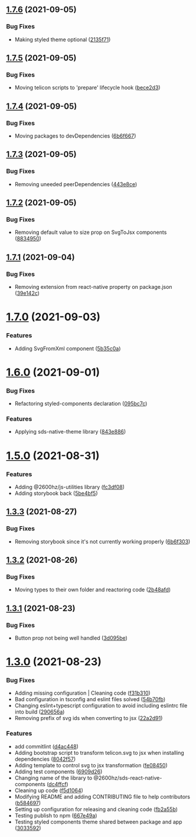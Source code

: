## [1.7.6](https://github.com/2600hz/sds-react-native-components/compare/v1.7.5...v1.7.6) (2021-09-05)


### Bug Fixes

* Making styled theme optional ([2135f71](https://github.com/2600hz/sds-react-native-components/commit/2135f71f9e83da1df4a847e3fe18d98ecca621a3))

## [1.7.5](https://github.com/2600hz/sds-react-native-components/compare/v1.7.4...v1.7.5) (2021-09-05)


### Bug Fixes

* Moving telicon scripts to 'prepare' lifecycle hook ([bece2d3](https://github.com/2600hz/sds-react-native-components/commit/bece2d3d8205e4af41c942af364d81aebf53c5b6))

## [1.7.4](https://github.com/2600hz/sds-react-native-components/compare/v1.7.3...v1.7.4) (2021-09-05)


### Bug Fixes

* Moving packages to devDependencies ([6b6f667](https://github.com/2600hz/sds-react-native-components/commit/6b6f667b2679c249686e71aa03a3a7bdf05be913))

## [1.7.3](https://github.com/2600hz/sds-react-native-components/compare/v1.7.2...v1.7.3) (2021-09-05)


### Bug Fixes

* Removing uneeded peerDependencies ([443e8ce](https://github.com/2600hz/sds-react-native-components/commit/443e8ce35cf4dc8cd929bfc57ad867e691d5f99c))

## [1.7.2](https://github.com/2600hz/sds-react-native-components/compare/v1.7.1...v1.7.2) (2021-09-05)


### Bug Fixes

* Removing default value to size prop on SvgToJsx components ([8834950](https://github.com/2600hz/sds-react-native-components/commit/883495027f541990c08b89e301df02b0568ee80c))

## [1.7.1](https://github.com/2600hz/sds-react-native-components/compare/v1.7.0...v1.7.1) (2021-09-04)


### Bug Fixes

* Removing extension from react-native property on package.json ([39e142c](https://github.com/2600hz/sds-react-native-components/commit/39e142c103b9121fe0be617c214486045f98d017))

# [1.7.0](https://github.com/2600hz/sds-react-native-components/compare/v1.6.0...v1.7.0) (2021-09-03)


### Features

* Adding SvgFromXml component ([5b35c0a](https://github.com/2600hz/sds-react-native-components/commit/5b35c0aae64f20b90f2d492477d5259bd9a4f5b6))

# [1.6.0](https://github.com/2600hz/sds-react-native-components/compare/v1.5.0...v1.6.0) (2021-09-01)


### Bug Fixes

* Refactoring styled-components declaration ([095bc7c](https://github.com/2600hz/sds-react-native-components/commit/095bc7cbec3428ca46b4bf6138984b356cc21bb8))


### Features

* Applying sds-native-theme library ([843e886](https://github.com/2600hz/sds-react-native-components/commit/843e88663220239a05f0f5b365daefd6dbc15f07))

# [1.5.0](https://github.com/2600hz/sds-react-native-components/compare/v1.3.3...v1.5.0) (2021-08-31)


### Features

* Adding @2600hz/js-utilities library ([fc3df08](https://github.com/2600hz/sds-react-native-components/commit/fc3df080e456cd6785d4f3f9cd1b189bf6c7e22b))
* Adding storybook back ([5be4bf5](https://github.com/2600hz/sds-react-native-components/commit/5be4bf56260c6eb5e0a8e8a9f11e0fcf95090b6e))

## [1.3.3](https://github.com/2600hz/sds-react-native-components/compare/v1.3.2...v1.3.3) (2021-08-27)


### Bug Fixes

* Removing storybook since it's not currently working properly ([6b6f303](https://github.com/2600hz/sds-react-native-components/commit/6b6f303dffb71167b889920d592e87b2b5274e95))

## [1.3.2](https://github.com/2600hz/sds-react-native-components/compare/v1.3.1...v1.3.2) (2021-08-26)


### Bug Fixes

* Moving types to their own folder and reactoring code ([2b48afd](https://github.com/2600hz/sds-react-native-components/commit/2b48afd3b4953548d9f4ed34778698edb9e95193))



## [1.3.1](https://github.com/2600hz/sds-react-native-components/compare/v1.3.1...v1.3.2) (2021-08-23)


### Bug Fixes

* Button prop not being well handled ([3d095be](https://github.com/2600hz/sds-react-native-components/commit/3d095beaf768616af878075fea3de0ff83ffeda3))



# [1.3.0](https://github.com/2600hz/sds-react-native-components/compare/v1.3.1...v1.3.2) (2021-08-23)


### Bug Fixes

* Adding missing configuration | Cleaning code ([f31b310](https://github.com/2600hz/sds-react-native-components/commit/f31b310b7c4b9c71682c37b39c77ab0382b835fa))
* Bad configuration in tsconfig and eslint files solved ([54b70fb](https://github.com/2600hz/sds-react-native-components/commit/54b70fba0f3988c14b5f0b3702ea33385e1eeca7))
* Changing eslint+typescript configuration to avoid including eslintrc file into build ([290656a](https://github.com/2600hz/sds-react-native-components/commit/290656a37213df891a396b5cafc1a301e690723b))
* Removing prefix of svg ids when converting to jsx ([22a2d91](https://github.com/2600hz/sds-react-native-components/commit/22a2d91b45ce68f9390c4e1d99cfe718daa13657))


### Features

* add commitlint ([d4ac448](https://github.com/2600hz/sds-react-native-components/commit/d4ac448f30d246a7ab1df7a0ffbde4c4d6eb9684))
* Adding bootstrap script to transform telicon.svg to jsx when installing dependencies ([8042f57](https://github.com/2600hz/sds-react-native-components/commit/8042f57e5fc0bd19824f4f348b80bfc77a8582f4))
* Adding template to control svg to jsx transformation ([fe08450](https://github.com/2600hz/sds-react-native-components/commit/fe08450766255c73a912bc4dce5fe07e54bbac69))
* Adding test components ([6909d26](https://github.com/2600hz/sds-react-native-components/commit/6909d26ac27f8502888b28f00a19e28d843b3fcb))
* Changing name of the library to @2600hz/sds-react-native-components ([dc4ffcf](https://github.com/2600hz/sds-react-native-components/commit/dc4ffcf9fc7aff1897c68ba41f9d2d912e88675b))
* Cleaning up code ([f5d1064](https://github.com/2600hz/sds-react-native-components/commit/f5d106432dc0b6f46ea009db4fb338c757299bfe))
* Modifying README and adding CONTRIBUTING file to help contributors ([b584697](https://github.com/2600hz/sds-react-native-components/commit/b5846978433eb23f3aa7d07a613b978b798b08de))
* Setting up configuration for releasing and cleaning code ([fb2a55b](https://github.com/2600hz/sds-react-native-components/commit/fb2a55b173ececc979a62c145f8ef73b7c4875fa))
* Testing publish to npm ([667e49a](https://github.com/2600hz/sds-react-native-components/commit/667e49ad557cb58fcf6531b1d37d10516200eb2a))
* Testing styled components theme shared between package and app ([3033592](https://github.com/2600hz/sds-react-native-components/commit/3033592ad18ed4cf829ff1e5a054888ced538825))

